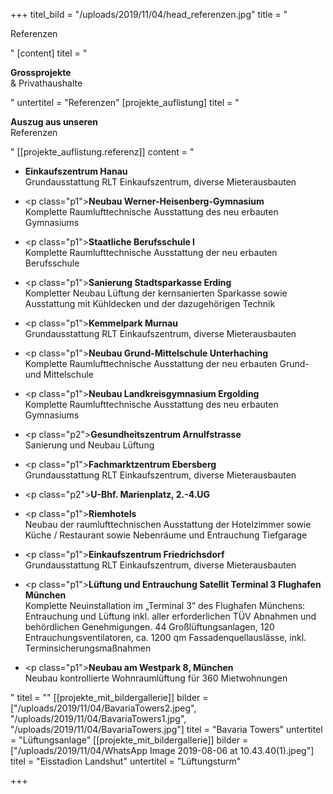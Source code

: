 +++
titel_bild = "/uploads/2019/11/04/head_referenzen.jpg"
title = "<p>Referenzen</p>"
[content]
titel = "<p><strong>Grossprojekte<br></strong>&amp; Privathaushalte</p>"
untertitel = "Referenzen"
[projekte_auflistung]
titel = "<p><strong>Auszug aus unseren <br></strong>Referenzen</p>"
[[projekte_auflistung.referenz]]
content = "<ul><li><p><strong>Einkaufszentrum Hanau <br></strong>Grundausstattung RLT Einkaufszentrum, diverse Mieterausbauten</p></li><li><p class=\"p1\"><strong>Neubau Werner-Heisenberg-Gymnasium <br></strong>Komplette Raumlufttechnische Ausstattung des neu erbauten Gymnasiums</p></li><li><p class=\"p1\"><strong>Staatliche Berufsschule I <br></strong>Komplette Raumlufttechnische Ausstattung der neu erbauten Berufsschule</p></li><li><p class=\"p1\"><strong>Sanierung Stadtsparkasse Erding <br></strong>Kompletter Neubau Lüftung der kernsanierten Sparkasse sowie Ausstattung mit Kühldecken und der dazugehörigen Technik</p></li><li><p class=\"p1\"><strong>Kemmelpark Murnau <br></strong>Grundausstattung RLT Einkaufszentrum, diverse Mieterausbauten</p></li><li><p class=\"p1\"><strong>Neubau Grund-Mittelschule Unterhaching <br></strong>Komplette Raumlufttechnische Ausstattung der neu erbauten Grund- und Mittelschule</p></li><li><p class=\"p1\"><strong>Neubau Landkreisgymnasium Ergolding <br></strong>Komplette Raumlufttechnische Ausstattung des neu erbauten Gymnasiums</p></li><li><p class=\"p2\"><strong>Gesundheitszentrum Arnulfstrasse <br></strong>Sanierung und Neubau Lüftung</p></li><li><p class=\"p1\"><strong>Fachmarktzentrum Ebersberg <br> </strong>Grundausstattung RLT Einkaufszentrum, diverse Mieterausbauten</p></li><li><p class=\"p2\"><strong>U-Bhf. Marienplatz, 2.-4.UG</strong></p></li><li><p class=\"p1\"><strong>Riemhotels <br></strong>Neubau der raumlufttechnischen Ausstattung der Hotelzimmer sowie Küche / Restaurant sowie Nebenräume und Entrauchung Tiefgarage</p></li><li><p class=\"p1\"><strong>Einkaufszentrum Friedrichsdorf <br> </strong>Grundausstattung RLT Einkaufszentrum, diverse Mieterausbauten</p></li><li><p class=\"p1\"><strong>Lüftung und Entrauchung Satellit Terminal 3 Flughafen München <br></strong>Komplette Neuinstallation im „Terminal 3“ des Flughafen Münchens: Entrauchung und Lüftung inkl. aller erforderlichen TÜV Abnahmen und behördlichen Genehmigungen. 44 Großlüftungsanlagen, 120 Entrauchungsventilatoren, ca. 1200 qm Fassadenquellauslässe, inkl. Terminsicherungsmaßnahmen</p></li><li><p class=\"p1\"><strong>Neubau am Westpark 8, München <br></strong>Neubau kontrollierte Wohnraumlüftung für 360 Mietwohnungen</p></li></ul>"
titel = ""
[[projekte_mit_bildergallerie]]
bilder = ["/uploads/2019/11/04/BavariaTowers2.jpeg", "/uploads/2019/11/04/BavariaTowers1.jpg", "/uploads/2019/11/04/BavariaTowers.jpg"]
titel = "Bavaria  Towers"
untertitel = "Lüftungsanlage"
[[projekte_mit_bildergallerie]]
bilder = ["/uploads/2019/11/04/WhatsApp Image 2019-08-06 at 10.43.40(1).jpeg"]
titel = "Eisstadion  Landshut"
untertitel = "Lüftungsturm"

+++

